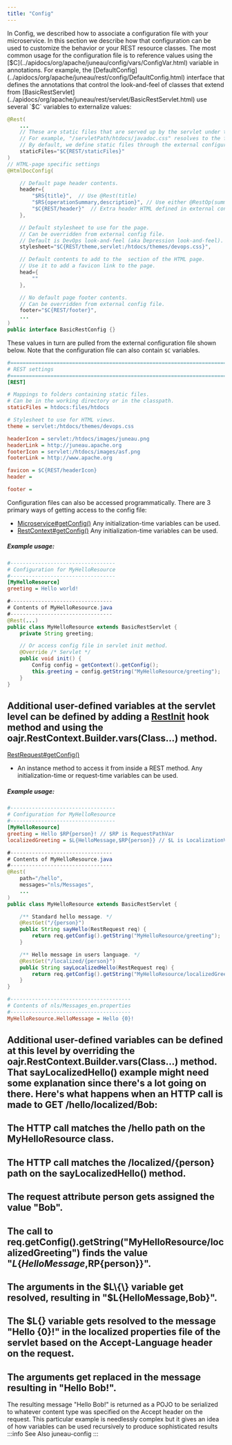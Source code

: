 ```yaml
---
title: "Config"
---
```


In Config, we described how to associate a configuration file with your
microservice.
In this section we describe how that configuration can be used to customize the behavior or your REST resource
classes.
The most common usage for the configuration file is to reference values using the [$C](../apidocs/org/apache/juneau/config/vars/ConfigVar.html) variable in annotations.
For example, the [DefaultConfig](../apidocs/org/apache/juneau/rest/config/DefaultConfig.html) interface that defines the annotations that control the look-and-feel of
classes that extend from [BasicRestServlet](../apidocs/org/apache/juneau/rest/servlet/BasicRestServlet.html) use several `$C` variables to externalize values:
```java
@Rest(
    ...
    // These are static files that are served up by the servlet under the specified sub-paths.
    // For example, "/servletPath/htdocs/javadoc.css" resolves to the file "[servlet-package]/htdocs/javadoc.css"
    // By default, we define static files through the external configuration file.
    staticFiles="$C{REST/staticFiles}"
)
// HTML-page specific settings
@HtmlDocConfig(

    // Default page header contents.
    header={
        "$RS{title}",  // Use @Rest(title)
        "$RS{operationSummary,description}", // Use either @RestOp(summary) or @Rest(description)
        "$C{REST/header}"  // Extra header HTML defined in external config file.
    },

    // Default stylesheet to use for the page.
    // Can be overridden from external config file.
    // Default is DevOps look-and-feel (aka Depression look-and-feel).
    stylesheet="$C{REST/theme,servlet:/htdocs/themes/devops.css}",

    // Default contents to add to the  section of the HTML page.
    // Use it to add a favicon link to the page.
    head={
        ""
    },

    // No default page footer contents.
    // Can be overridden from external config file.
    footer="$C{REST/footer}",
    ...
)
public interface BasicRestConfig {}
```
These values in turn are pulled from the external configuration file shown below.
Note that the configuration file can also contain `$C` variables.
```ini
#=======================================================================================================================
# REST settings
#=======================================================================================================================
[REST]

# Mappings to folders containing static files.
# Can be in the working directory or in the classpath.
staticFiles = htdocs:files/htdocs

# Stylesheet to use for HTML views.
theme = servlet:/htdocs/themes/devops.css

headerIcon = servlet:/htdocs/images/juneau.png
headerLink = http://juneau.apache.org
footerIcon = servlet:/htdocs/images/asf.png
footerLink = http://www.apache.org

favicon = $C{REST/headerIcon}
header =

footer =

```
Configuration files can also be accessed programmatically.
There are 3 primary ways of getting access to the config file:
- [Microservice#getConfig()](../apidocs/org/apache/juneau/microservice/Microservice.html#getConfig())
Any initialization-time variables can be used.
- [RestContext#getConfig()](../apidocs/org/apache/juneau/rest/RestContext.html#getConfig())
Any initialization-time variables can be used.
##### Example usage:
```ini
#----------------------------------
# Configuration for MyHelloResource
#----------------------------------
[MyHelloResource]
greeting = Hello world!
```
```java
#---------------------------------
# Contents of MyHelloResource.java
#---------------------------------
@Rest(...)
public class MyHelloResource extends BasicRestServlet {
    private String greeting;

    // Or access config file in servlet init method.
    @Override /* Servlet */
    public void init() {
        Config config = getContext().getConfig();
        this.greeting = config.getString("MyHelloResource/greeting");
    }
}
```
Additional user-defined variables at the servlet level can be defined by adding a
[RestInit](../apidocs/org/apache/juneau/rest/annotation/RestInit.html) hook method
and using the  oajr.RestContext.Builder.vars(Class...) method.
-
[RestRequest#getConfig()](../apidocs/org/apache/juneau/rest/RestRequest.html#getConfig())
- An instance method to access it from inside a REST method.
Any initialization-time or request-time variables can be used.
##### Example usage:
```ini
#----------------------------------
# Configuration for MyHelloResource
#----------------------------------
[MyHelloResource]
greeting = Hello $RP{person}! // $RP is RequestPathVar
localizedGreeting = $L{HelloMessage,$RP{person}} // $L is LocalizationVar with args
```
```java
#---------------------------------
# Contents of MyHelloResource.java
#---------------------------------
@Rest(
    path="/hello",
    messages="nls/Messages",
    ...
)
public class MyHelloResource extends BasicRestServlet {

    /** Standard hello message. */
    @RestGet("/{person}")
    public String sayHello(RestRequest req) {
        return req.getConfig().getString("MyHelloResource/greeting");
    }

    /** Hello message in users language. */
    @RestGet("/localized/{person}")
    public String sayLocalizedHello(RestRequest req) {
        return req.getConfig().getString("MyHelloResource/localizedGreeting");
    }
}
```
```ini
#---------------------------------------
# Contents of nls/Messages_en.properties
#---------------------------------------
MyHelloResource.HelloMessage = Hello {0}!
```
Additional user-defined variables can be defined at this level by overriding the
oajr.RestContext.Builder.vars(Class...) method.
That sayLocalizedHello() example might need some explanation since there's a lot going on there.
Here's what happens when an HTTP call is made to GET /hello/localized/Bob:
-
The HTTP call matches the /hello path on the MyHelloResource class.
-
The HTTP call matches the /localized/\{person\} path on the sayLocalizedHello() method.
-
The request attribute person gets assigned the value "Bob".
-
The call to req.getConfig().getString("MyHelloResource/localizedGreeting")
finds the value "$L\{HelloMessage,$RP\{person\}\}".
-
The arguments in the $L\{\} variable get resolved, resulting in "$L\{HelloMessage,Bob\}".
-
The $L\{\} variable gets resolved to the message "Hello \{0\}!" in the localized properties
file of the servlet based on the Accept-Language header on the request.
-
The arguments get replaced in the message resulting in "Hello Bob!".
-
The resulting message "Hello Bob!" is returned as a POJO to be serialized to whatever content
type was specified on the Accept header on the request.
This particular example is needlessly complex but it gives an idea of how variables can be used
recursively to produce sophisticated results
:::info See Also
juneau-config
:::